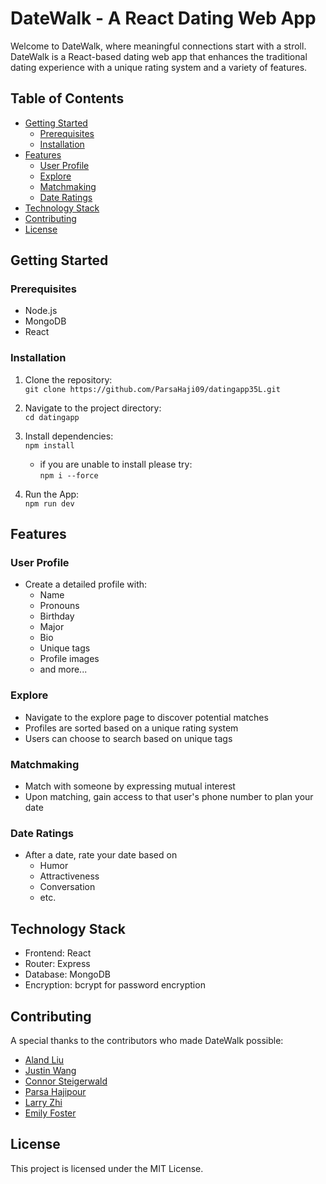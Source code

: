 # DateWalk - A React Dating Web App

Welcome to DateWalk, where meaningful connections start with a stroll. DateWalk is a React-based dating web app that enhances the traditional dating experience with a unique rating system and a variety of features.

## Table of Contents
  - [Getting Started](#getting-started)
    - [Prerequisites](#prerequisites)
    - [Installation](#installation)
  - [Features](#features)
    - [User Profile](#user-profile)
    - [Explore](#explore)
    - [Matchmaking](#matchmaking)
    - [Date Ratings](#date-ratings)
  - [Technology Stack](#technology-stack)
  - [Contributing](#contributing)
  - [License](#license)
  
## Getting Started

### Prerequisites
- Node.js
- MongoDB
- React
### Installation
1. Clone the repository:  
```git clone https://github.com/ParsaHaji09/datingapp35L.git ```   

2. Navigate to the project directory:  
```cd datingapp```

4. Install dependencies:  
```npm install```

   - if you are unable to install please try:  
```npm i --force```

5. Run the App:  
```npm run dev```

## Features
### User Profile
- Create a detailed profile with:
  - Name
  - Pronouns
  - Birthday
  - Major
  - Bio
  - Unique tags
  - Profile images
  - and more...
### Explore
- Navigate to the explore page to discover potential matches
- Profiles are sorted based on a unique rating system
- Users can choose to search based on unique tags
### Matchmaking
- Match with someone by expressing mutual interest
- Upon matching, gain access to that user's phone number to plan your date
### Date Ratings
- After a date, rate your date based on
  - Humor
  - Attractiveness
  - Conversation
  - etc.

## Technology Stack
- Frontend: React
- Router: Express
- Database: MongoDB
- Encryption: bcrypt for password encryption

## Contributing

A special thanks to the contributors who made DateWalk possible:

- [Aland Liu](https://github.com/alandliu)
- [Justin Wang](https://github.com/justinw-23)
- [Connor Steigerwald](https://github.com/csteigerwald)
- [Parsa Hajipour](https://github.com/ParseHaji09)
- [Larry Zhi](https://github.com/larryz1230)
- [Emily Foster](https://github.com/emilyretsof)

## License
This project is licensed under the MIT License.
